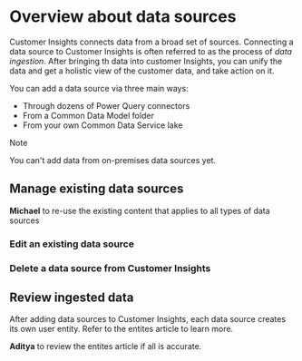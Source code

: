 # Overview about data sources

Customer Insights connects data from a broad set of sources. Connecting a data source to Customer Insights is often referred to as the process of *data ingestion*. After bringing th data into customer Insights, you can unify the data and get a holistic view of the customer data, and take action on it.

You can add a data source via three main ways:

- Through dozens of Power Query connectors
- From a Common Data Model folder
- From your own Common Data Service lake

> [!NOTE]
> You can't add data from on-premises data sources yet.

## Manage existing data sources

**Michael** to re-use the existing content that applies to all types of data sources

### Edit an existing data source

### Delete a data source from Customer Insights

## Review ingested data

After adding data sources to Customer Insights, each data source creates its own user entity. Refer to the entites article to learn more. 

**Aditya** to review the entites article if all is accurate. 